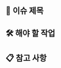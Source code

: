 ## 📌 이슈 제목
<!-- 이슈를 한 줄로 요약해주세요. -->

## 🛠 해야 할 작업
<!-- 이 이슈에서 해야 할 작업을 체크리스트로 작성해주세요. -->
<!-- - [ ] 작업 1 -->
<!-- - [ ] 작업 2 -->
<!-- - [ ] 작업 3 -->

## 📋 참고 사항
<!-- 관련 자료나 추가적인 설명이 필요하면 작성해주세요. -->
